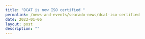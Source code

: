 ```yaml
---
title: "DCAT is now ISO certified "
permalink: /news-and-events/searado-news/dcat-iso-certified
date: 2022-01-06
layout: post
description: ""
---
```


